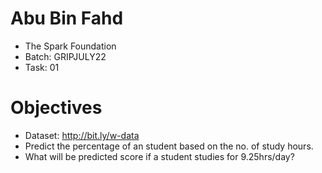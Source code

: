 # **Abu Bin Fahd**
- The Spark Foundation
- Batch: GRIPJULY22
- Task: 01

# Objectives
- Dataset: http://bit.ly/w-data
- Predict the percentage of an student based on the no. of study hours.
- What will be predicted score if a student studies for 9.25hrs/day?

